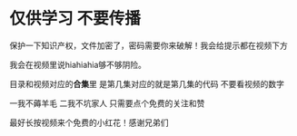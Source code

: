 # 仅供学习 不要传播


保护一下知识产权，文件加密了，密码需要你来破解！我会给提示都在视频下方

我会在视频里说hiahiahia够不够阴险。

目录和视频对应的**合集**里 是第几集对应的就是第几集的代码 不要看视频的数字

一我不薅羊毛 二我不坑家人 只需要点个免费的关注和赞

最好长按视频来个免费的小红花！感谢兄弟们